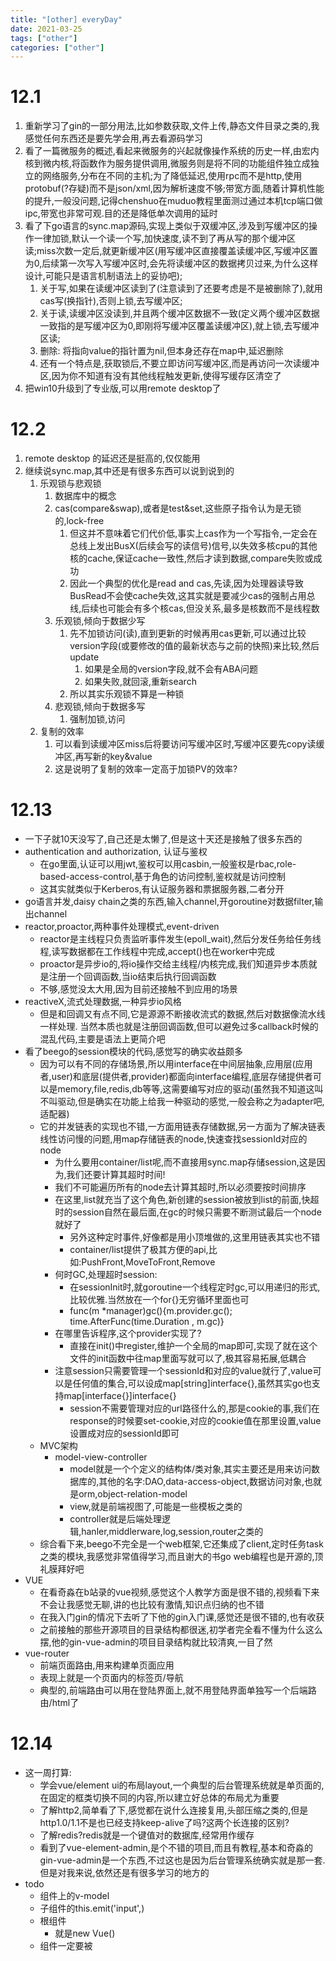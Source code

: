 ```yaml
---
title: "[other] everyDay"
date: 2021-03-25
tags: ["other"]
categories: ["other"]
---
```


# 12.1
1. 重新学习了gin的一部分用法,比如参数获取,文件上传,静态文件目录之类的,我感觉任何东西还是要先学会用,再去看源码学习
2. 看了一篇微服务的概述,看起来微服务的兴起就像操作系统的历史一样,由宏内核到微内核,将函数作为服务提供调用,微服务则是将不同的功能组件独立成独立的网络服务,分布在不同的主机;为了降低延迟,使用rpc而不是http,使用protobuf(?存疑)而不是json/xml,因为解析速度不够;带宽方面,随着计算机性能的提升,一般没问题,记得chenshuo在muduo教程里面测过通过本机tcp端口做ipc,带宽也非常可观.目的还是降低单次调用的延时
3. 看了下go语言的sync.map源码,实现上类似于双缓冲区,涉及到写缓冲区的操作一律加锁,默认一个读一个写,加快速度,读不到了再从写的那个缓冲区读;miss次数一定后,就更新缓冲区(用写缓冲区直接覆盖读缓冲区,写缓冲区置为0,后续第一次写入写缓冲区时,会先将读缓冲区的数据拷贝过来,为什么这样设计,可能只是语言机制语法上的妥协吧);
   1. 关于写,如果在读缓冲区读到了(注意读到了还要考虑是不是被删除了),就用cas写(换指针),否则上锁,去写缓冲区;
   2. 关于读,读缓冲区没读到,并且两个缓冲区数据不一致(定义两个缓冲区数据一致指的是写缓冲区为0,即刚将写缓冲区覆盖读缓冲区),就上锁,去写缓冲区读;
   3. 删除: 将指向value的指针置为nil,但本身还存在map中,延迟删除
   4. 还有一个特点是,获取锁后,不要立即访问写缓冲区,而是再访问一次读缓冲区,因为你不知道有没有其他线程触发更新,使得写缓存区清空了
4. 把win10升级到了专业版,可以用remote desktop了

# 12.2
1. remote desktop 的延迟还是挺高的,仅仅能用
2. 继续说sync.map,其中还是有很多东西可以说到说到的
   1. 乐观锁与悲观锁
      1. 数据库中的概念
      2. cas(compare&swap),或者是test&set,这些原子指令认为是无锁的,lock-free
         1. 但这并不意味着它们代价低,事实上cas作为一个写指令,一定会在总线上发出BusX(后续会写的读信号)信号,以失效多核cpu的其他核的cache,保证cache一致性,然后才读到数据,compare失败或成功
         2. 因此一个典型的优化是read and cas,先读,因为处理器读导致BusRead不会使cache失效,这其实就是要减少cas的强制占用总线,后续也可能会有多个核cas,但没关系,最多是核数而不是线程数
      3. 乐观锁,倾向于数据少写
         1. 先不加锁访问(读),直到更新的时候再用cas更新,可以通过比较version字段(或要修改的值的最新状态与之前的快照)来比较,然后update
            1. 如果是全局的version字段,就不会有ABA问题
            2. 如果失败,就回滚,重新search
         2. 所以其实乐观锁不算是一种锁
      4. 悲观锁,倾向于数据多写
         1. 强制加锁,访问
   2. 复制的效率
      1. 可以看到读缓冲区miss后将要访问写缓冲区时,写缓冲区要先copy读缓冲区,再写新的key&value
      2. 这是说明了复制的效率一定高于加锁PV的效率?


# 12.13
- 一下子就10天没写了,自己还是太懒了,但是这十天还是接触了很多东西的
- authentication and authorization, 认证与鉴权
  - 在go里面,认证可以用jwt,鉴权可以用casbin,一般鉴权是rbac,role-based-access-control,基于角色的访问控制,鉴权就是访问控制
  - 这其实就类似于Kerberos,有认证服务器和票据服务器,二者分开
- go语言并发,daisy chain之类的东西,输入channel,开goroutine对数据filter,输出channel
- reactor,proactor,两种事件处理模式,event-driven
  - reactor是主线程只负责监听事件发生(epoll_wait),然后分发任务给任务线程,读写数据都在工作线程中完成,accept()也在worker中完成
  - proactor是异步io的,将io操作交给主线程/内核完成,我们知道异步本质就是注册一个回调函数,当io结束后执行回调函数
  - 不够,感觉没太大用,因为目前还接触不到应用的场景
- reactiveX,流式处理数据,一种异步io风格
  - 但是和回调又有点不同,它是源源不断接收流式的数据,然后对数据像流水线一样处理. 当然本质也就是注册回调函数,但可以避免过多callback时候的混乱代码,主要是语法上更简介吧
- 看了beego的session模块的代码,感觉写的确实收益颇多
  - 因为可以有不同的存储场景,所以用interface在中间层抽象,应用层(应用者,user)和底层(提供者,provider)都面向interface编程,底层存储提供者可以是memory,file,redis,db等等,这需要编写对应的驱动(虽然我不知道这叫不叫驱动,但是确实在功能上给我一种驱动的感觉,一般会称之为adapter吧,适配器)
  - 它的并发链表的实现也不错,一方面用链表存储数据,另一方面为了解决链表线性访问慢的问题,用map存储链表的node,快速查找sessionId对应的node
    - 为什么要用container/list呢,而不直接用sync.map存储session,这是因为,我们还要计算其超时时间!
    - 我们不可能遍历所有的node去计算其超时,所以必须要按时间排序
    - 在这里,list就充当了这个角色,新创建的session被放到list的前面,快超时的session自然在最后面,在gc的时候只需要不断测试最后一个node就好了
      - 另外这种定时事件,好像都是用小顶堆做的,这里用链表其实也不错
      - container/list提供了极其方便的api,比如:PushFront,MoveToFront,Remove
    - 何时GC,处理超时session:
      - 在sessionInit时,就goroutine一个线程定时gc,可以用递归的形式,比较优雅.当然放在一个for{}无穷循环里面也可
      - func(m *manager)gc(){m.provider.gc(); time.AfterFunc(time.Duration , m.gc)}
    - 在哪里告诉程序,这个provider实现了?
      - 直接在init()中register,维护一个全局的map即可,实现了就在这个文件的init函数中往map里面写就可以了,极其容易拓展,低耦合
    - 注意session只需要管理一个sessionId和对应的value就行了,value可以是任何值的集合,可以设成map[string]interface{},虽然其实go也支持map[interface{}]interface{}
      - session不需要管理对应的url路径什么的,那是cookie的事,我们在response的时候要set-cookie,对应的cookie值在那里设置,value设置成对应的sessionId即可
  - MVC架构
    - model-view-controller
      - model就是一个个定义的结构体/类对象,其实主要还是用来访问数据库的,其他的名字:DAO,data-access-object,数据访问对象,也就是orm,object-relation-model
      - view,就是前端视图了,可能是一些模板之类的
      - controller就是后端处理逻辑,hanler,middlerware,log,session,router之类的
  - 综合看下来,beego不完全是一个web框架,它还集成了client,定时任务task之类的模块,我感觉非常值得学习,而且谢大的书go web编程也是开源的,顶礼膜拜好吧
- VUE
   - 在看奇淼在b站录的vue视频,感觉这个人教学方面是很不错的,视频看下来不会让我感觉无聊,讲的也比较有激情,知识点归纳的也不错
   - 在我入门gin的情况下去听了下他的gin入门课,感觉还是很不错的,也有收获
   - 之前接触的那些开源项目的目录结构都很迷,初学者完全看不懂为什么这么摆,他的gin-vue-admin的项目目录结构就比较清爽,一目了然
 - vue-router
   - 前端页面路由,用来构建单页面应用
   - 表现上就是一个页面内的标签页/导航
   - 典型的,前端路由可以用在登陆界面上,就不用登陆界面单独写一个后端路由/html了
# 12.14
- 这一周打算: 
  - 学会vue/element ui的布局layout,一个典型的后台管理系统就是单页面的,在固定的框类切换不同的内容,所以建立好总体的布局尤为重要
  - 了解http2,简单看了下,感觉都在说什么连接复用,头部压缩之类的,但是http1.0/1.1不是也已经支持keep-alive了吗?这两个长连接的区别?
  - 了解redis?redis就是一个键值对的数据库,经常用作缓存
  - 看到了vue-element-admin,是个不错的项目,而且有教程,基本和奇淼的gin-vue-admin是一个东西,不过这也是因为后台管理系统确实就是那一套.但是对我来说,依然还是有很多学习的地方的
- todo
  - 组件上的v-model
  - 子组件的this.emit('input',)
  - 根组件
    - 就是new Vue()
  - 组件一定要被<template>包含?
  - 直接获取组件对象:
    - 根组件: $root
    - 父组件:$parent 只读
    - 子组件:$children 只读,无序
      - 若想改变子组件的内容,只能直接改变子组件所引用的数组的内容,子组件由v-for生成
  - <slot>插槽
    - 用来指示外部传给组件的innerHTML的显示位置
    - 比如<my-button>"this is innerHTML"</my-button>
  - vue的入口文件:
    - 入口可以是 main.js、index.js、App.vue 或 app.vue 中的一个
    - 哪个定义了new Vue()实例,哪个就是入口
  - vue实例内置数据/方法,前加$,比如var vm = new Vue({el:"",data:{}}),vm.\$el,vm.\$mount()
    - 只有在初始创建时在data字典里面的数据才是响应式的,后面添加的都必须手动触发更新
- 关于layout
  - 一般来说,后台管理系统是单页面的,简洁好用,没必要设计成跳来跳去的跳转
  - 一般的,用侧边栏来导航,el-main块用来显示内容,如何实现点击不同的按钮,main块切换到不同的页面内容呢?
    - 这个其实element-ui直接实现了,叫标签页
    - 但是如果想更灵活一点,可以自己设计,是通过vue-route实现的
    - main块放<router-view>即可
- 标签页是容易实现的,可以用它来练习组件,设计插槽,父子组件通信这些
  - 本质就是一个tab组件,子组件是tab-pane代表各个标签,tab只是控制tab-pane的显示而已,而显示可以用v-if,很简单
- 一个标准的vue前端代码结构是: ./component , ./App.vue , ./main.js
  - 在main.js中引入全局组件,App.vue是入口文件
- 组件通信: 父传子:props down ; 子传父:events up : this.$emit()
- 关于vue的组件,强推这个课程:https://www.bilibili.com/video/BV1nx411X7oA


# 12.16
- 前后端分离,不仅仅是独立开发,也是独立部署,这意味着后端仅仅是提供api的路由!而由前端自己提供页面的路由,这就是意味着前端有自己的路由
# 12.18
- 前后端分离,前端一般是单页面的,通过内置前端路由实现多页面,但只有一个vue实例,请求后端api服务器可能需要设置跨域
  SPA,单页面应用的路由有两种模式:hash和history,这两种方法都可以改变uri而不触发浏览器的刷新(向服务器请求)
  - 如果是history模式,又没有前后端分开部署(即服务端渲染),指浏览器直接向后端服务器请求html,这时候手动刷新页面就会触发对后端的请求,但因为是前端路由,在后端中不存在,所以需要后端特别配置,后端当收到不存在的路由时,直接返回index.html,index.html将自动根据浏览器栏的path跳转到特定的前端路由,此时要注意设置前端路由的404,用'*'匹配即可
- 了解了vue的路由,以及子路由
- todo:
  - import , export default,export const这些是什么
- 未来目标: 重构一下sysu_jwxt_v2,前后端分离,后端仅作为api服务器